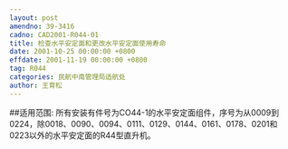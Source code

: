```yaml
---
layout: post
amendno: 39-3416
cadno: CAD2001-R044-01
title: 检查水平安定面和更改水平安定面使用寿命
date: 2001-10-25 00:00:00 +0800
effdate: 2001-11-19 00:00:00 +0800
tag: R044
categories: 民航中南管理局适航处
author: 王育松
---
```


##适用范围:
所有安装有件号为CO44-1的水平安定面组件，序号为从0009到0224，除0018、0090、0094、0111、0129、0144、0161、0178、0201和0223以外的水平安定面的R44型直升机。

